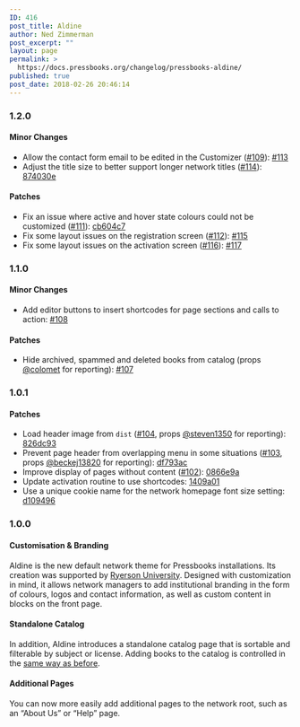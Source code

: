 ```yaml
---
ID: 416
post_title: Aldine
author: Ned Zimmerman
post_excerpt: ""
layout: page
permalink: >
  https://docs.pressbooks.org/changelog/pressbooks-aldine/
published: true
post_date: 2018-02-26 20:46:14
---
```

### 1.2.0

#### Minor Changes

- Allow the contact form email to be edited in the Customizer ([#109](https://github.com/pressbooks/pressbooks-aldine/issues/109)): [#113](https://github.com/pressbooks/pressbooks-aldine/issues/113)
- Adjust the title size to better support longer network titles ([#114](https://github.com/pressbooks/pressbooks-aldine/issues/114)): [874030e](https://github.com/pressbooks/pressbooks-aldine/commit/874030e)

#### Patches

- Fix an issue where active and hover state colours could not be customized ([#111](https://github.com/pressbooks/pressbooks-aldine/issues/111)): [cb604c7](https://github.com/pressbooks/pressbooks-aldine/commit/cb604c7)
- Fix some layout issues on the registration screen ([#112](https://github.com/pressbooks/pressbooks-aldine/issues/112)): [#115](https://github.com/pressbooks/pressbooks-aldine/issues/115)
- Fix some layout issues on the activation screen ([#116](https://github.com/pressbooks/pressbooks-aldine/issues/116)): [#117](https://github.com/pressbooks/pressbooks-aldine/issues/117)


### 1.1.0

#### Minor Changes

- Add editor buttons to insert shortcodes for page sections and calls to action: [#108](https://github.com/pressbooks/pressbooks-aldine/pull/108/)
 
#### Patches

- Hide archived, spammed and deleted books from catalog (props [@colomet](https://github.com/colomet) for reporting): [#107](https://github.com/pressbooks/pressbooks-aldine/pull/107)

### 1.0.1

#### Patches

* Load header image from `dist` ([#104](https://github.com/pressbooks/pressbooks-aldine/issues/104), props [@steven1350](https://github.com/steven1350) for reporting): [826dc93](https://github.com/pressbooks/pressbooks-aldine/commit/826dc930869041df0ffdd15748f686013fbed54e)
* Prevent page header from overlapping menu in some situations ([#103](https://github.com/pressbooks/pressbooks-aldine/issues/103), props [@beckej13820](https://github.com/beckej13820) for reporting): [df793ac](https://github.com/pressbooks/pressbooks-aldine/commit/df793acda9a4ccd4975056e150862e73f9e8379f)
* Improve display of pages without content ([#102](https://github.com/pressbooks/pressbooks-aldine/issues/102)): [0866e9a](https://github.com/pressbooks/pressbooks-aldine/commit/0866e9afe80f82b7d79dfd5a4d17095ee0bf716b)
* Update activation routine to use shortcodes: [1409a01](https://github.com/pressbooks/pressbooks-aldine/commit/1409a01b7759b6b4117316763957d498a5827692)
* Use a unique cookie name for the network homepage font size setting: [d109496](https://github.com/pressbooks/pressbooks-aldine/commit/d10949677ccc3fee67fbb9b1069c360b2270c779)

### 1.0.0

#### Customisation & Branding

Aldine is the new default network theme for Pressbooks installations. Its creation was supported by [Ryerson University](https://ryerson.ca). Designed with customization in mind, it allows network managers to add institutional branding in the form of colours, logos and contact information, as well as custom content in blocks on the front page.

#### Standalone Catalog

In addition, Aldine introduces a standalone catalog page that is sortable and filterable by subject or license. Adding books to the catalog is controlled in the [same way as before](https://eduguide.pressbooks.com/chapter/catalogs/).

#### Additional Pages

You can now more easily add additional pages to the network root, such as an “About Us” or “Help” page.